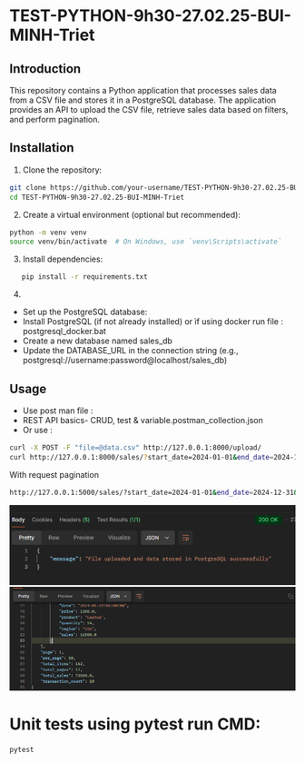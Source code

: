 # TEST-PYTHON-9h30-27.02.25-BUI-MINH-Triet

## Introduction

This repository contains a Python application that processes sales data from a CSV file and stores it in a PostgreSQL
database. The application provides an API to upload the CSV file, retrieve sales data based on filters, and perform
pagination.

## Installation

1. Clone the repository:

```bash
git clone https://github.com/your-username/TEST-PYTHON-9h30-27.02.25-BUI-MINH-Triet.git
cd TEST-PYTHON-9h30-27.02.25-BUI-MINH-Triet
```

2. Create a virtual environment (optional but recommended):

```bash
python -m venv venv
source venv/bin/activate  # On Windows, use `venv\Scripts\activate`
```

3. Install dependencies:
```bash
   pip install -r requirements.txt 
```
4.
- Set up the PostgreSQL database:
- Install PostgreSQL (if not already installed) or ìf using docker run file : postgresql_docker.bat
- Create a new database named sales_db
- Update the DATABASE_URL in the connection string (e.g., postgresql://username:password@localhost/sales_db)

## Usage
- Use post man file : 
- REST API basics- CRUD, test & variable.postman_collection.json
- Or use :
```bash 
curl -X POST -F "file=@data.csv" http://127.0.0.1:8000/upload/ 
curl http://127.0.0.1:8000/sales/?start_date=2024-01-01&end_date=2024-12-31&region=USA
```
With request pagination
```bash 
http://127.0.0.1:5000/sales/?start_date=2024-01-01&end_date=2024-12-31&region=USA&page=2&per_page=10
```
![img.png](img.png)
![img_1.png](img_1.png)

# Unit tests using pytest run CMD:
```bash
pytest
```